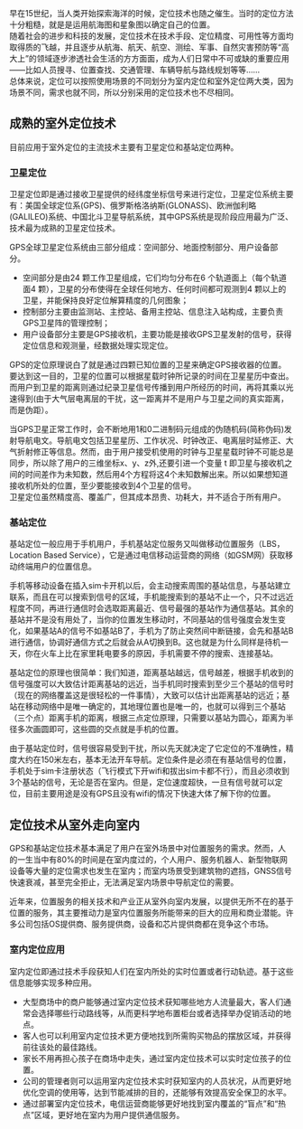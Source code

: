 
早在15世纪，当人类开始探索海洋的时候，定位技术也随之催生。当时的定位方法十分粗糙，就是是运用航海图和星象图以确定自己的位置。  
随着社会的进步和科技的发展，定位技术在技术手段、定位精度、可用性等方面均取得质的飞越，并且逐步从航海、航天、航空、测绘、军事、自然灾害预防等“高大上”的领域逐步渗透社会生活的方方面面，成为人们日常中不可或缺的重要应用——比如人员搜寻、位置查找、交通管理、车辆导航与路线规划等等……  
总体来说，定位可以按照使用场景的不同划分为室内定位和室外定位两大类，因为场景不同，需求也就不同，所以分别采用的定位技术也不尽相同。  

## 成熟的室外定位技术
目前应用于室外定位的主流技术主要有卫星定位和基站定位两种。  
### 卫星定位
卫星定位即是通过接收卫星提供的经纬度坐标信号来进行定位，卫星定位系统主要有：美国全球定位系(GPS)、俄罗斯格洛纳斯(GLONASS)、欧洲伽利略(GALILEO)系统、中国北斗卫星导航系统，其中GPS系统是现阶段应用最为广泛、技术最为成熟的卫星定位技术。  
 
GPS全球卫星定位系统由三部分组成：空间部分、地面控制部分、用户设备部分。  
* 空间部分是由24 颗工作卫星组成，它们均匀分布在6 个轨道面上（每个轨道面4 颗），卫星的分布使得在全球任何地方、任何时间都可观测到4 颗以上的卫星，并能保持良好定位解算精度的几何图象；  
* 控制部分主要由监测站、主控站、备用主控站、信息注入站构成，主要负责GPS卫星阵的管理控制；  
* 用户设备部分主要是GPS接收机，主要功能是接收GPS卫星发射的信号，获得定位信息和观测量，经数据处理实现定位。  

GPS的定位原理说白了就是通过四颗已知位置的卫星来确定GPS接收器的位置。  
要达到这一目的，卫星的位置可以根据星载时钟所记录的时间在卫星星历中查出。而用户到卫星的距离则通过纪录卫星信号传播到用户所经历的时间，再将其乘以光速得到(由于大气层电离层的干扰，这一距离并不是用户与卫星之间的真实距离，而是伪距）。  
 
当GPS卫星正常工作时，会不断地用1和0二进制码元组成的伪随机码(简称伪码)发射导航电文。导航电文包括卫星星历、工作状况、时钟改正、电离层时延修正、大气折射修正等信息。然而，由于用户接受机使用的时钟与卫星星载时钟不可能总是同步，所以除了用户的三维坐标x、y、z外,还要引进一个变量 t 即卫星与接收机之间的时间差作为未知数，然后用4个方程将这4个未知数解出来。所以如果想知道接收机所处的位置，至少要能接收到4个卫星的信号。  
卫星定位虽然精度高、覆盖广，但其成本昂贵、功耗大，并不适合于所有用户。  

### 基站定位
基站定位一般应用于手机用户，手机基站定位服务又叫做移动位置服务（LBS，Location Based Service），它是通过电信移动运营商的网络（如GSM网）获取移动终端用户的位置信息。  
 
手机等移动设备在插入sim卡开机以后，会主动搜索周围的基站信息，与基站建立联系，而且在可以搜索到信号的区域，手机能搜索到的基站不止一个，只不过远近程度不同，再进行通信时会选取距离最近、信号最强的基站作为通信基站。其余的基站并不是没有用处了，当你的位置发生移动时，不同基站的信号强度会发生变化，如果基站A的信号不如基站B了，手机为了防止突然间中断链接，会先和基站B进行通信，协调好通信方式之后就会从A切换到B。这也就是为什么同样是待机一天，你在火车上比在家里耗电要多的原因，手机需要不停的搜索、连接基站。  
 
基站定位的原理也很简单：我们知道，距离基站越远，信号越差，根据手机收到的信号强度可以大致估计距离基站的远近，当手机同时搜索到至少三个基站的信号时（现在的网络覆盖这是很轻松的一件事情），大致可以估计出距离基站的远近；基站在移动网络中是唯一确定的，其地理位置也是唯一的，也就可以得到三个基站（三个点）距离手机的距离，根据三点定位原理，只需要以基站为圆心，距离为半径多次画圆即可，这些圆的交点就是手机的位置。  

由于基站定位时，信号很容易受到干扰，所以先天就决定了它定位的不准确性，精度大约在150米左右，基本无法开车导航。定位条件是必须在有基站信号的位置，手机处于sim卡注册状态（飞行模式下开wifi和拔出sim卡都不行），而且必须收到3个基站的信号，无论是否在室内。但是，定位速度超快，一旦有信号就可以定位，目前主要用途是没有GPS且没有wifi的情况下快速大体了解下你的位置。  

## 定位技术从室外走向室内
GPS和基站定位技术基本满足了用户在室外场景中对位置服务的需求。然而，人的一生当中有80%的时间是在室内度过的，个人用户、服务机器人、新型物联网设备等大量的定位需求也发生在室内；而室内场景受到建筑物的遮挡，GNSS信号快速衰减，甚至完全拒止，无法满足室内场景中导航定位的需要。  
 
近年来，位置服务的相关技术和产业正从室外向室内发展，以提供无所不在的基于位置的服务，其主要推动力是室内位置服务所能带来的巨大的应用和商业潜能。许多公司包括OS提供商、服务提供商，设备和芯片提供商都在竞争这个市场。   

### 室内定位应用
室内定位即通过技术手段获知人们在室内所处的实时位置或者行动轨迹。基于这些信息能够实现多种应用。  
* 大型商场中的商户能够通过室内定位技术获知哪些地方人流量最大，客人们通常会选择哪些行动路线等，从而更科学地布置柜台或者选择举办促销活动的地点。
* 客人也可以利用室内定位技术更方便地找到所需购买物品的摆放区域，并获得前往该处的最佳路线。
* 家长不用再担心孩子在商场中走失，通过室内定位技术可以实时定位孩子的位置。
* 公司的管理者则可以运用室内定位技术实时获知室内的人员状况，从而更好地优化空调的使用等，达到节能减排的目的，还能够有效提高安全保卫的水平。
* 通过部署室内定位技术，电信运营商能够更好地找到室内覆盖的“盲点”和“热点”区域，更好地在室内为用户提供通信服务。




